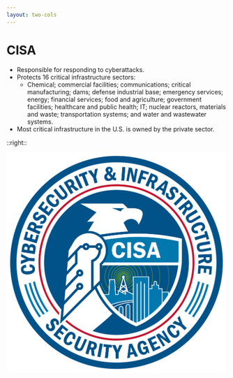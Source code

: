 ```yaml
---
layout: two-cols
---
```


# CISA

- <CursorType :speed="10" :slide="8">Responsible for responding to cyberattacks.</CursorType>
- <CursorType :speed="10" :slide="8">Protects 16 critical infrastructure sectors:</CursorType>
    - <CursorType :speed="10" :slide="8">Chemical; commercial facilities; communications; critical manufacturing; dams; defense industrial base; emergency services; energy; financial services; food and agriculture; government facilities; healthcare and public health; IT; nuclear reactors, materials and waste; transportation systems; and water and wastewater systems.</CursorType>
- <CursorType :speed="10" :slide="8">Most critical infrastructure in the U.S. is owned by the private sector.</CursorType>

::right::

![CISA Logo](/cisa_logo.png)
